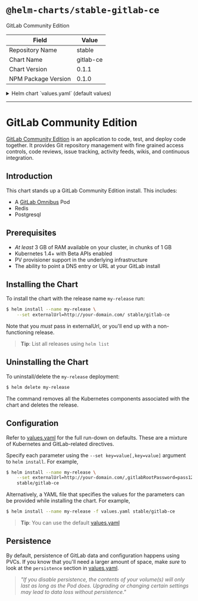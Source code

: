 # `@helm-charts/stable-gitlab-ce`

GitLab Community Edition

| Field               | Value     |
| ------------------- | --------- |
| Repository Name     | stable    |
| Chart Name          | gitlab-ce |
| Chart Version       | 0.1.1     |
| NPM Package Version | 0.1.0     |

<details>

<summary>Helm chart `values.yaml` (default values)</summary>

```yaml
## GitLab CE image
## ref: https://hub.docker.com/r/gitlab/gitlab-ce/tags/
##
image: gitlab/gitlab-ce:8.14.4-ce.0

## Specify a imagePullPolicy
## 'Always' if imageTag is 'latest', else set to 'IfNotPresent'
## ref: http://kubernetes.io/docs/user-guide/images/#pre-pulling-images
##
# imagePullPolicy:

## The URL (with protocol) that your users will use to reach the install.
## ref: https://docs.gitlab.com/omnibus/settings/configuration.html#configuring-the-external-url-for-gitlab
##
#externalUrl: http://your-domain.com/

## Change the initial default admin password if set. If not set, you'll be
## able to set it when you first visit your install.
##
#gitlabRootPassword: ""

## For minikube, set this to NodePort, elsewhere use LoadBalancer
## ref: http://kubernetes.io/docs/user-guide/services/#publishing-services---service-types
##
serviceType: LoadBalancer

## Configure resource requests and limits
## ref: http://kubernetes.io/docs/user-guide/compute-resources/
##
resources:
  ## GitLab requires a good deal of resources. We have split out Postgres and
  ## redis, which helps some. Refer to the guidelines for larger installs.
  ## ref: https://docs.gitlab.com/ce/install/requirements.html#hardware-requirements
  requests:
    memory: 1Gi
    cpu: 500m
  limits:
    memory: 2Gi
    cpu: 1

## Enable persistence using Persistent Volume Claims
## ref: http://kubernetes.io/docs/user-guide/persistent-volumes/
## ref: https://docs.gitlab.com/ce/install/requirements.html#storage
##
persistence:
  ## This volume persists generated configuration files, keys, and certs.
  ##
  gitlabEtc:
    enabled: true
    size: 1Gi
    storageClass: generic
    accessMode: ReadWriteOnce
  ## This volume is used to store git data and other project files.
  ## ref: https://docs.gitlab.com/omnibus/settings/configuration.html#storing-git-data-in-an-alternative-directory
  ##
  gitlabData:
    enabled: true
    size: 10Gi
    storageClass: generic
    accessMode: ReadWriteOnce

## Configuration values for the postgresql dependency.
## ref: https://github.com/kubernetes/charts/blob/master/stable/postgresql/README.md
##
postgresql:
  # 9.4 is currently used in the official OpenShift manifests.
  imageTag: '9.4'
  cpu: 1000m
  memory: 1Gi

  postgresUser: gitlab
  postgresPassword: gitlab
  postgresDatabase: gitlab

  persistence:
    size: 10Gi

## Configuration values for the redis dependency.
## ref: https://github.com/kubernetes/charts/blob/master/stable/redis/README.md
##
redis:
  redisPassword: 'gitlab'

  resources:
    requests:
      memory: 1Gi

  persistence:
    size: 10Gi
```

</details>

---

# GitLab Community Edition

[GitLab Community Edition](https://about.gitlab.com/) is an application to code, test, and deploy code together. It provides Git repository management with fine grained access controls, code reviews, issue tracking, activity feeds, wikis, and continuous integration.

## Introduction

This chart stands up a GitLab Community Edition install. This includes:

- A [GitLab Omnibus](https://docs.gitlab.com/omnibus/) Pod
- Redis
- Postgresql

## Prerequisites

- _At least_ 3 GB of RAM available on your cluster, in chunks of 1 GB
- Kubernetes 1.4+ with Beta APIs enabled
- PV provisioner support in the underlying infrastructure
- The ability to point a DNS entry or URL at your GitLab install

## Installing the Chart

To install the chart with the release name `my-release` run:

```bash
$ helm install --name my-release \
    --set externalUrl=http://your-domain.com/ stable/gitlab-ce
```

Note that you _must_ pass in externalUrl, or you'll end up with a non-functioning release.

> **Tip**: List all releases using `helm list`

## Uninstalling the Chart

To uninstall/delete the `my-release` deployment:

```bash
$ helm delete my-release
```

The command removes all the Kubernetes components associated with the chart and deletes the release.

## Configuration

Refer to [values.yaml](values.yaml) for the full run-down on defaults. These are a mixture of Kubernetes and GitLab-related directives.

Specify each parameter using the `--set key=value[,key=value]` argument to `helm install`. For example,

```bash
$ helm install --name my-release \
    --set externalUrl=http://your-domain.com/,gitlabRootPassword=pass1234 \
    stable/gitlab-ce
```

Alternatively, a YAML file that specifies the values for the parameters can be provided while installing the chart. For example,

```bash
$ helm install --name my-release -f values.yaml stable/gitlab-ce
```

> **Tip**: You can use the default [values.yaml](values.yaml)

## Persistence

By default, persistence of GitLab data and configuration happens using PVCs. If you know that you'll need a larger amount of space, make _sure_ to look at the `persistence` section in [values.yaml](values.yaml).

> _"If you disable persistence, the contents of your volume(s) will only last as long as the Pod does. Upgrading or changing certain settings may lead to data loss without persistence."_
